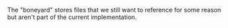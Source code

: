 The "boneyard" stores files that we still want to reference for some reason but aren't part of the current implementation.

